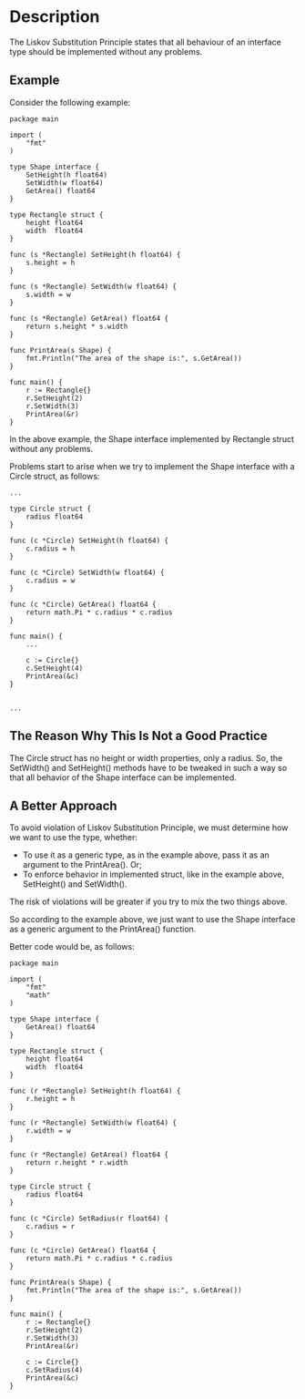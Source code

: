 # Description

The Liskov Substitution Principle states that all behaviour of an interface type should be implemented without any problems.

## Example

Consider the following example:

```
package main

import (
	"fmt"
)

type Shape interface {
	SetHeight(h float64)
	SetWidth(w float64)
	GetArea() float64
}

type Rectangle struct {
	height float64
	width  float64
}

func (s *Rectangle) SetHeight(h float64) {
	s.height = h
}

func (s *Rectangle) SetWidth(w float64) {
	s.width = w
}

func (s *Rectangle) GetArea() float64 {
	return s.height * s.width
}

func PrintArea(s Shape) {
	fmt.Println("The area of the shape is:", s.GetArea())
}

func main() {
	r := Rectangle{}
	r.SetHeight(2)
	r.SetWidth(3)
	PrintArea(&r)
}
```

In the above example, the Shape interface implemented by Rectangle struct without any problems.

Problems start to arise when we try to implement the Shape interface with a Circle struct, as follows:

```
...

type Circle struct {
	radius float64
}

func (c *Circle) SetHeight(h float64) {
	c.radius = h
}

func (c *Circle) SetWidth(w float64) {
	c.radius = w
}

func (c *Circle) GetArea() float64 {
	return math.Pi * c.radius * c.radius
}

func main() {
    ...

	c := Circle{}
	c.SetHeight(4)
	PrintArea(&c)
}


...
```

## The Reason Why This Is Not a Good Practice

The Circle struct has no height or width properties, only a radius. So, the SetWidth() and SetHeight() methods have to be tweaked in such a way so that all behavior of the Shape interface can be implemented.

## A Better Approach

To avoid violation of Liskov Substitution Principle, we must determine how we want to use the type, whether:

- To use it as a generic type, as in the example above, pass it as an argument to the PrintArea(). Or;
- To enforce behavior in implemented struct, like in the example above, SetHeight() and SetWidth().

The risk of violations will be greater if you try to mix the two things above.

So according to the example above, we just want to use the Shape interface as a generic argument to the PrintArea() function.

Better code would be, as follows:

```
package main

import (
	"fmt"
	"math"
)

type Shape interface {
	GetArea() float64
}

type Rectangle struct {
	height float64
	width  float64
}

func (r *Rectangle) SetHeight(h float64) {
	r.height = h
}

func (r *Rectangle) SetWidth(w float64) {
	r.width = w
}

func (r *Rectangle) GetArea() float64 {
	return r.height * r.width
}

type Circle struct {
	radius float64
}

func (c *Circle) SetRadius(r float64) {
	c.radius = r
}

func (c *Circle) GetArea() float64 {
	return math.Pi * c.radius * c.radius
}

func PrintArea(s Shape) {
	fmt.Println("The area of the shape is:", s.GetArea())
}

func main() {
	r := Rectangle{}
	r.SetHeight(2)
	r.SetWidth(3)
	PrintArea(&r)

	c := Circle{}
	c.SetRadius(4)
	PrintArea(&c)
}
```
